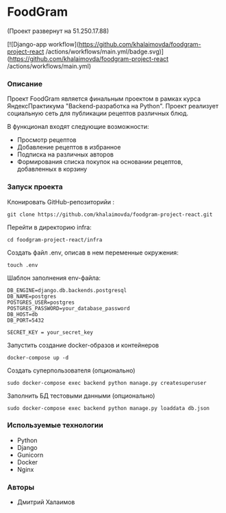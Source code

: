 # FoodGram
(Проект развернут на 51.250.17.88)

[![Django-app workflow](https://github.com/khalaimovda/foodgram-project-react
/actions/workflows/main.yml/badge.svg)](https://github.com/khalaimovda/foodgram-project-react
/actions/workflows/main.yml)

### Описание 

Проект FoodGram является финальным проектом в рамках курса ЯндексПрактикума "Backend-разработка на Python". Проект реализует социальную сеть для публикации рецептов различных блюд.

В функционал входят следующие возможности:
- Просмотр рецептов
- Добавление рецептов в избранное
- Подписка на различных авторов
- Формирования списка покупок на основании рецептов, добавленных в корзину

### Запуск проекта

Клонировать GitHub-репозиторийи : 
``` 
git clone https://github.com/khalaimovda/foodgram-project-react.git
``` 

Перейти в директорию infra:
``` 
cd foodgram-project-react/infra
``` 

Создать файл .env, описав в нем переменные окружения:
``` 
touch .env
``` 

Шаблон заполнения env-файла:
``` 
DB_ENGINE=django.db.backends.postgresql
DB_NAME=postgres
POSTGRES_USER=postgres
POSTGRES_PASSWORD=your_database_password
DB_HOST=db
DB_PORT=5432

SECRET_KEY = your_secret_key
``` 


Запустить создание docker-образов и контейнеров
``` 
docker-compose up -d
``` 

Создать суперпользователя (опционально)
``` 
sudo docker-compose exec backend python manage.py createsuperuser
``` 

Заполнить БД тестовыми данными (опционально)
``` 
sudo docker-compose exec backend python manage.py loaddata db.json
``` 

### Используемые технологии
- Python
- Django
- Gunicorn
- Docker
- Nginx

### Авторы 
- Дмитрий Халаимов